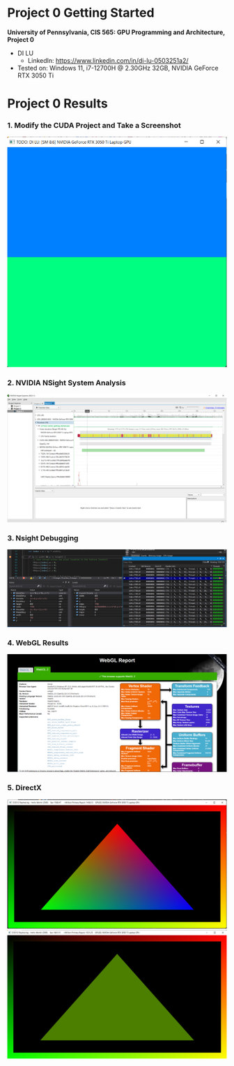 Project 0 Getting Started
====================

**University of Pennsylvania, CIS 565: GPU Programming and Architecture, Project 0**

* DI LU
  * LinkedIn: https://www.linkedin.com/in/di-lu-0503251a2/
* Tested on: Windows 11, i7-12700H @ 2.30GHz 32GB, NVIDIA GeForce RTX 3050 Ti

Project 0 Results
====================
### 1. Modify the CUDA Project and Take a Screenshot
![](images/DiResult2.png)
### 2. NVIDIA NSight System Analysis
![](images/NSight.png)
### 3. Nsight Debugging
![](images/warp2.png)
### 4. WebGL Results
![](images/webgl.png)
### 5. DirectX
![](images/tri.png)
![](images/triSolid.png)

